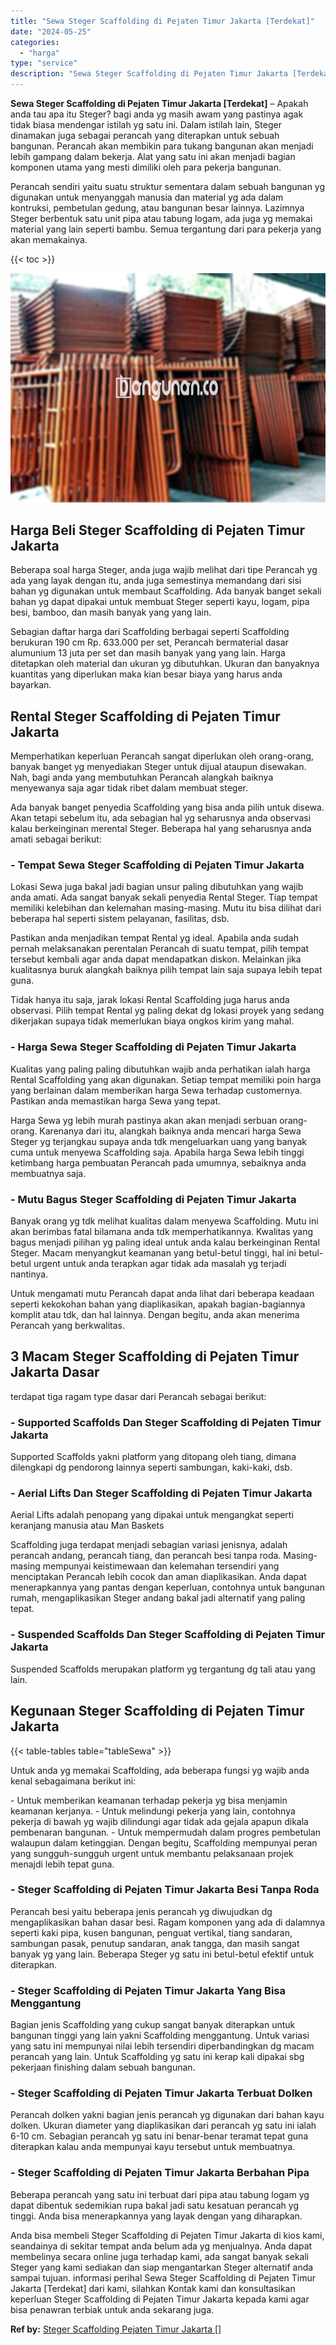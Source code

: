 ```yaml
---
title: "Sewa Steger Scaffolding di Pejaten Timur Jakarta [Terdekat]"
date: "2024-05-25"
categories: 
  - "harga"
type: "service"
description: "Sewa Steger Scaffolding di Pejaten Timur Jakarta [Terdekat]. Anda bisa membeli Steger Scaffolding di Pejaten Timur Jakarta di kios kami, seandainya di sekita..."
---
```


**Sewa Steger Scaffolding di Pejaten Timur Jakarta \[Terdekat\]** – Apakah anda tau apa itu Steger? bagi anda yg masih awam yang pastinya agak tidak biasa mendengar istilah yg satu ini. Dalam istilah lain, Steger dinamakan juga sebagai perancah yang diterapkan untuk sebuah bangunan. Perancah akan membikin para tukang bangunan akan menjadi lebih gampang dalam bekerja. Alat yang satu ini akan menjadi bagian komponen utama yang mesti dimiliki oleh para pekerja bangunan.

Perancah sendiri yaitu suatu struktur sementara dalam sebuah bangunan yg digunakan untuk menyanggah manusia dan material yg ada dalam kontruksi, pembetulan gedung, atau bangunan besar lainnya. Lazimnya Steger berbentuk satu unit pipa atau tabung logam, ada juga yg memakai material yang lain seperti bambu. Semua tergantung dari para pekerja yang akan memakainya.

{{< toc >}}

![Sewa Steger Scaffolding di Pejaten Timur Jakarta [Terdekat]](/images/sewa-scaffolding-steger-13.png)

## Harga Beli Steger Scaffolding di Pejaten Timur Jakarta

Beberapa soal harga Steger, anda juga wajib melihat dari tipe Perancah yg ada yang layak dengan itu, anda juga semestinya memandang dari sisi bahan yg digunakan untuk membaut Scaffolding. Ada banyak banget sekali bahan yg dapat dipakai untuk membuat Steger seperti kayu, logam, pipa besi, bamboo, dan masih banyak yang yang lain.

Sebagian daftar harga dari Scaffolding berbagai seperti Scaffolding berukuran 190 cm Rp. 633.000 per set, Perancah bermaterial dasar alumunium 13 juta per set dan masih banyak yang yang lain. Harga ditetapkan oleh material dan ukuran yg dibutuhkan. Ukuran dan banyaknya kuantitas yang diperlukan maka kian besar biaya yang harus anda bayarkan.

## Rental Steger Scaffolding di Pejaten Timur Jakarta

Memperhatikan keperluan Perancah sangat diperlukan oleh orang-orang, banyak banget yg menyediakan Steger untuk dijual ataupun disewakan. Nah, bagi anda yang membutuhkan Perancah alangkah baiknya menyewanya saja agar tidak ribet dalam membuat steger.

Ada banyak banget penyedia Scaffolding yang bisa anda pilih untuk disewa. Akan tetapi sebelum itu, ada sebagian hal yg seharusnya anda observasi kalau berkeinginan merental Steger. Beberapa hal yang seharusnya anda amati sebagai berikut:

### \- Tempat Sewa Steger Scaffolding di Pejaten Timur Jakarta

Lokasi Sewa juga bakal jadi bagian unsur paling dibutuhkan yang wajib anda amati. Ada sangat banyak sekali penyedia Rental Steger. Tiap tempat memiliki kelebihan dan kelemahan masing-masing. Mutu itu bisa dilihat dari beberapa hal seperti sistem pelayanan, fasilitas, dsb.

Pastikan anda menjadikan tempat Rental yg ideal. Apabila anda sudah pernah melaksanakan perentalan Perancah di suatu tempat, pilih tempat tersebut kembali agar anda dapat mendapatkan diskon. Melainkan jika kualitasnya buruk alangkah baiknya pilih tempat lain saja supaya lebih tepat guna.

Tidak hanya itu saja, jarak lokasi Rental Scaffolding juga harus anda observasi. Pilih tempat Rental yg paling dekat dg lokasi proyek yang sedang dikerjakan supaya tidak memerlukan biaya ongkos kirim yang mahal.

### \- Harga Sewa Steger Scaffolding di Pejaten Timur Jakarta

Kualitas yang paling paling dibutuhkan wajib anda perhatikan ialah harga Rental Scaffolding yang akan digunakan. Setiap tempat memiliki poin harga yang berlainan dalam memberikan harga Sewa terhadap customernya. Pastikan anda memastikan harga Sewa yang tepat.

Harga Sewa yg lebih murah pastinya akan akan menjadi serbuan orang-orang. Karenanya dari itu, alangkah baiknya anda mencari harga Sewa Steger yg terjangkau supaya anda tdk mengeluarkan uang yang banyak cuma untuk menyewa Scaffolding saja. Apabila harga Sewa lebih tinggi ketimbang harga pembuatan Perancah pada umumnya, sebaiknya anda membuatnya saja.

### \- Mutu Bagus Steger Scaffolding di Pejaten Timur Jakarta

Banyak orang yg tdk melihat kualitas dalam menyewa Scaffolding. Mutu ini akan berimbas fatal bilamana anda tdk memperhatikannya. Kwalitas yang bagus menjadi pilihan yg paling ideal untuk anda kalau berkeinginan Rental Steger. Macam menyangkut keamanan yang betul-betul tinggi, hal ini betul-betul urgent untuk anda terapkan agar tidak ada masalah yg terjadi nantinya.

Untuk mengamati mutu Perancah dapat anda lihat dari beberapa keadaan seperti kekokohan bahan yang diaplikasikan, apakah bagian-bagiannya komplit atau tdk, dan hal lainnya. Dengan begitu, anda akan menerima Perancah yang berkwalitas.

## 3 Macam Steger Scaffolding di Pejaten Timur Jakarta Dasar

terdapat tiga ragam type dasar dari Perancah sebagai berikut:

### \- Supported Scaffolds Dan Steger Scaffolding di Pejaten Timur Jakarta

Supported Scaffolds yakni platform yang ditopang oleh tiang, dimana dilengkapi dg pendorong lainnya seperti sambungan, kaki-kaki, dsb.

### \- Aerial Lifts Dan Steger Scaffolding di Pejaten Timur Jakarta

Aerial Lifts adalah penopang yang dipakai untuk mengangkat seperti keranjang manusia atau Man Baskets

Scaffolding juga terdapat menjadi sebagian variasi jenisnya, adalah perancah andang, perancah tiang, dan perancah besi tanpa roda. Masing-masing mempunyai keistimewaan dan kelemahan tersendiri yang menciptakan Perancah lebih cocok dan aman diaplikasikan. Anda dapat menerapkannya yang pantas dengan keperluan, contohnya untuk bangunan rumah, mengaplikasikan Steger andang bakal jadi alternatif yang paling tepat.

### \- Suspended Scaffolds Dan Steger Scaffolding di Pejaten Timur Jakarta

Suspended Scaffolds merupakan platform yg tergantung dg tali atau yang lain.

## Kegunaan Steger Scaffolding di Pejaten Timur Jakarta

{{< table-tables table="tableSewa" >}}

Untuk anda yg memakai Scaffolding, ada beberapa fungsi yg wajib anda kenal sebagaimana berikut ini:

\- Untuk memberikan keamanan terhadap pekerja yg bisa menjamin keamanan kerjanya. - Untuk melindungi pekerja yang lain, contohnya pekerja di bawah yg wajib dilindungi agar tidak ada gejala apapun dikala pembenaran bangunan. - Untuk mempermudah dalam progres pembetulan walaupun dalam ketinggian. Dengan begitu, Scaffolding mempunyai peran yang sungguh-sungguh urgent untuk membantu pelaksanaan projek menajdi lebih tepat guna.

### \- Steger Scaffolding di Pejaten Timur Jakarta Besi Tanpa Roda

Perancah besi yaitu beberapa jenis perancah yg diwujudkan dg mengaplikasikan bahan dasar besi. Ragam komponen yang ada di dalamnya seperti kaki pipa, kusen bangunan, penguat vertikal, tiang sandaran, sambungan pasak, penutup sandaran, anak tangga, dan masih sangat banyak yg yang lain. Beberapa Steger yg satu ini betul-betul efektif untuk diterapkan.

### \- Steger Scaffolding di Pejaten Timur Jakarta Yang Bisa Menggantung

Bagian jenis Scaffolding yang cukup sangat banyak diterapkan untuk bangunan tinggi yang lain yakni Scaffolding menggantung. Untuk variasi yang satu ini mempunyai nilai lebih tersendiri diperbandingkan dg macam perancah yang lain. Untuk Scaffolding yg satu ini kerap kali dipakai sbg pekerjaan finishing dalam sebuah bangunan.

### \- Steger Scaffolding di Pejaten Timur Jakarta Terbuat Dolken

Perancah dolken yakni bagian jenis perancah yg digunakan dari bahan kayu dolken. Ukuran diameter yang diaplikasikan dari perancah yg satu ini ialah 6-10 cm. Sebagian perancah yg satu ini benar-benar teramat tepat guna diterapkan kalau anda mempunyai kayu tersebut untuk membuatnya.

### \- Steger Scaffolding di Pejaten Timur Jakarta Berbahan Pipa

Beberapa perancah yang satu ini terbuat dari pipa atau tabung logam yg dapat dibentuk sedemikian rupa bakal jadi satu kesatuan perancah yg tinggi. Anda bisa menerapkannya yang layak dengan yang diharapkan.

Anda bisa membeli Steger Scaffolding di Pejaten Timur Jakarta di kios kami, seandainya di sekitar tempat anda belum ada yg menjualnya. Anda dapat membelinya secara online juga terhadap kami, ada sangat banyak sekali Steger yang kami sediakan dan siap mengantarkan Steger alternatif anda sampai tujuan. informasi perihal Sewa Steger Scaffolding di Pejaten Timur Jakarta \[Terdekat\] dari kami, silahkan Kontak kami dan konsultasikan keperluan Steger Scaffolding di Pejaten Timur Jakarta kepada kami agar bisa penawran terbiak untuk anda sekarang juga.

**Ref by:** [Steger Scaffolding Pejaten Timur Jakarta []](https://id.wikipedia.org/wiki/Steger)
